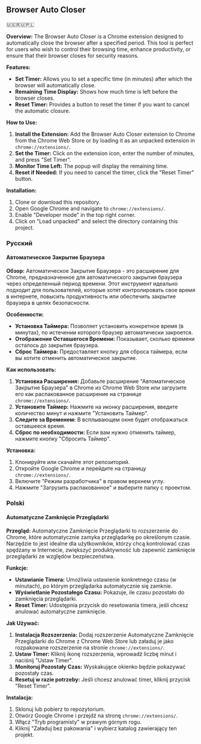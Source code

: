 ## Browser Auto Closer
🇺🇸🇷🇺🇵🇱

**Overview:**
The Browser Auto Closer is a Chrome extension designed to automatically close the browser after a specified period. This tool is perfect for users who wish to control their browsing time, enhance productivity, or ensure that their browser closes for security reasons.

**Features:**
- **Set Timer:** Allows you to set a specific time (in minutes) after which the browser will automatically close.
- **Remaining Time Display:** Shows how much time is left before the browser closes.
- **Reset Timer:** Provides a button to reset the timer if you want to cancel the automatic closure.

**How to Use:**
1. **Install the Extension:** Add the Browser Auto Closer extension to Chrome from the Chrome Web Store or by loading it as an unpacked extension in `chrome://extensions/`.
2. **Set the Timer:** Click on the extension icon, enter the number of minutes, and press "Set Timer".
3. **Monitor Time Left:** The popup will display the remaining time.
4. **Reset if Needed:** If you need to cancel the timer, click the "Reset Timer" button.

**Installation:**
1. Clone or download this repository.
2. Open Google Chrome and navigate to `chrome://extensions/`.
3. Enable "Developer mode" in the top right corner.
4. Click on "Load unpacked" and select the directory containing this project.

### Русский

#### Автоматическое Закрытие Браузера

**Обзор:**
Автоматическое Закрытие Браузера - это расширение для Chrome, предназначенное для автоматического закрытия браузера через определенный период времени. Этот инструмент идеально подходит для пользователей, которые хотят контролировать свое время в интернете, повысить продуктивность или обеспечить закрытие браузера в целях безопасности.

**Особенности:**
- **Установка Таймера:** Позволяет установить конкретное время (в минутах), по истечении которого браузер автоматически закроется.
- **Отображение Оставшегося Времени:** Показывает, сколько времени осталось до закрытия браузера.
- **Сброс Таймера:** Предоставляет кнопку для сброса таймера, если вы хотите отменить автоматическое закрытие.

**Как использовать:**
1. **Установка Расширения:** Добавьте расширение "Автоматическое Закрытие Браузера" в Chrome из Chrome Web Store или загрузите его как распакованное расширение на странице `chrome://extensions/`.
2. **Установите Таймер:** Нажмите на иконку расширения, введите количество минут и нажмите "Установить Таймер".
3. **Следите за Временем:** В всплывающем окне будет отображаться оставшееся время.
4. **Сброс по необходимости:** Если вам нужно отменить таймер, нажмите кнопку "Сбросить Таймер".

**Установка:**
1. Клонируйте или скачайте этот репозиторий.
2. Откройте Google Chrome и перейдите на страницу `chrome://extensions/`.
3. Включите "Режим разработчика" в правом верхнем углу.
4. Нажмите "Загрузить распакованное" и выберите папку с проектом.

### Polski

#### Automatyczne Zamknięcie Przeglądarki

**Przegląd:**
Automatyczne Zamknięcie Przeglądarki to rozszerzenie do Chrome, które automatycznie zamyka przeglądarkę po określonym czasie. Narzędzie to jest idealne dla użytkowników, którzy chcą kontrolować czas spędzany w Internecie, zwiększyć produktywność lub zapewnić zamknięcie przeglądarki ze względów bezpieczeństwa.

**Funkcje:**
- **Ustawianie Timera:** Umożliwia ustawienie konkretnego czasu (w minutach), po którym przeglądarka automatycznie się zamknie.
- **Wyświetlanie Pozostałego Czasu:** Pokazuje, ile czasu pozostało do zamknięcia przeglądarki.
- **Reset Timer:** Udostępnia przycisk do resetowania timera, jeśli chcesz anulować automatyczne zamknięcie.

**Jak Używać:**
1. **Instalacja Rozszerzenia:** Dodaj rozszerzenie Automatyczne Zamknięcie Przeglądarki do Chrome z Chrome Web Store lub załaduj je jako rozpakowane rozszerzenie na stronie `chrome://extensions/`.
2. **Ustaw Timer:** Kliknij ikonę rozszerzenia, wprowadź liczbę minut i naciśnij "Ustaw Timer".
3. **Monitoruj Pozostały Czas:** Wyskakujące okienko będzie pokazywać pozostały czas.
4. **Resetuj w razie potrzeby:** Jeśli chcesz anulować timer, kliknij przycisk "Reset Timer".

**Instalacja:**
1. Sklonuj lub pobierz to repozytorium.
2. Otwórz Google Chrome i przejdź na stronę `chrome://extensions/`.
3. Włącz "Tryb programisty" w prawym górnym rogu.
4. Kliknij "Załaduj bez pakowania" i wybierz katalog zawierający ten projekt.
